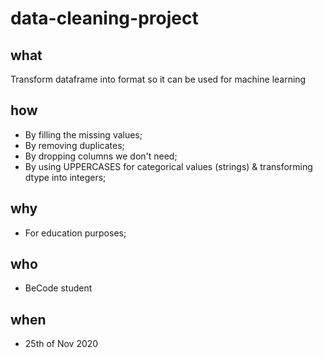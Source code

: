 # data-cleaning-project

## what

Transform dataframe into format so it can be used for machine learning

## how

- By filling the missing values;
- By removing duplicates;
- By dropping columns we don't need;
- By using UPPERCASES for categorical values (strings) & transforming dtype into integers;

## why

- For education purposes;

## who

- BeCode student

## when 

- 25th of Nov 2020